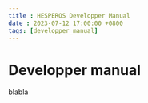 ```yaml
---
title : HESPEROS Developper Manual
date : 2023-07-12 17:00:00 +0800
tags: [developper_manual]
---
```


    
# Developper manual

blabla